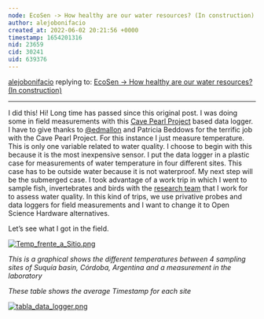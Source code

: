 ```yaml
---
node: EcoSen -> How healthy are our water resources? (In construction)
author: alejobonifacio
created_at: 2022-06-02 20:21:56 +0000
timestamp: 1654201316
nid: 23659
cid: 30241
uid: 639376
---
```




[alejobonifacio](../profile/alejobonifacio) replying to: [EcoSen -> How healthy are our water resources? (In construction)](../notes/alejobonifacio/05-17-2020/how-healthy-are-our-water-resources)

----
I did this!
Hi! Long time has passed since this original post.
I was doing some in field measurements with this [Cave Pearl Project](https://thecavepearlproject.org/about/about-me/#:~:text=The%20Cave%20Pearl%20Project%20was%20co-founded%20by%20Edward,of%20new%20environmental%20sensors%20that%20anyone%20can%20build) based data logger. I have to give thanks to [@edmallon](/profile/edmallon) and Patricia Beddows for the terrific job with the Cave Pearl Project. For this instance I just measure temperature. This is only one variable related to water quality. I choose to begin with this because it is the most inexpensive sensor. 
I put the data logger in a plastic case for measurements of water temperature in four different sites. This case has to be outside water because it is not waterproof. My next step will be the submerged case. 
I took advantage of a work trip in which I went to sample fish, invertebrates and birds with the [research team](https://www.idea.conicet.unc.edu.ar/grupos/leeaan/#inicio) that I work for to assess water quality. In this kind of trips, we use privative probes and data loggers for field measurements and I want to change it to Open Science Hardware alternatives.

Let’s see what I got in the field.


[![Temp_frente_a_Sitio.png](/i/46722)](/i/46722?s=o)


_This is a graphical shows the different temperatures between 4 sampling sites of Suquía basin, Córdoba, Argentina and a measurement in the laboratory_

_These table shows the average Timestamp for each site_

[![tabla_data_logger.png](/i/46723)](/i/46723?s=o)


